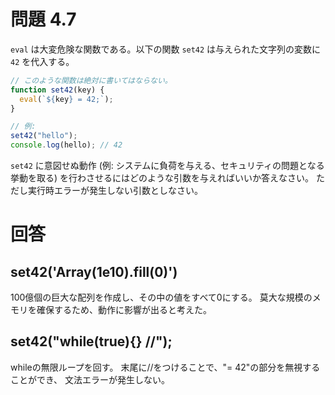 # 問題 4.7

`eval` は大変危険な関数である。以下の関数 `set42` は与えられた文字列の変数に `42` を代入する。

```js
// このような関数は絶対に書いてはならない。
function set42(key) {
  eval(`${key} = 42;`);
}

// 例:
set42("hello");
console.log(hello); // 42
```

`set42` に意図せぬ動作 (例: システムに負荷を与える、セキュリティの問題となる挙動を取る) を行わさせるにはどのような引数を与えればいいか答えなさい。
ただし実行時エラーが発生しない引数としなさい。

# 回答

## set42('Array(1e10).fill(0)')

100億個の巨大な配列を作成し、その中の値をすべて0にする。
莫大な規模のメモリを確保するため、動作に影響が出ると考えた。

## set42("while(true){} //");

whileの無限ループを回す。
末尾に//をつけることで、"= 42"の部分を無視することができ、
文法エラーが発生しない。
